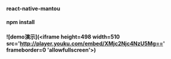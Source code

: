 #### react-native-mantou 

#### npm install

#### ![demo演示](<iframe height=498 width=510 src='http://player.youku.com/embed/XMjc2Njc4NzU5Mg==' frameborder=0 'allowfullscreen'></iframe>)
